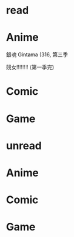 read
===
# Anime #
銀魂 Gintama (316, 第三季

競女!!!!!!!! (第一季完)

# Comic #
# Game #

unread
===
# Anime #
# Comic #
# Game #

